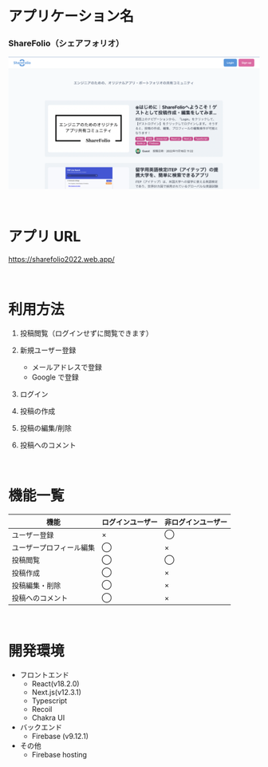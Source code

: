 # アプリケーション名

### ShareFolio（シェアフォリオ）

![アプリ画像](https://github.com/mori-corp/sharefolio/blob/images/ShareFolio.png)

<br>

# アプリ URL

https://sharefolio2022.web.app/

<br>

# 利用方法

1. 投稿閲覧（ログインせずに閲覧できます）
2. 新規ユーザー登録

   - メールアドレスで登録
   - Google で登録

3. ログイン
4. 投稿の作成
5. 投稿の編集/削除
6. 投稿へのコメント

<br>

# 機能一覧

| 機能                     | ログインユーザー | 非ログインユーザー |
| ------------------------ | ---------------- | ------------------ |
| ユーザー登録             | ×                | ◯                  |
| ユーザープロフィール編集 | ◯                | ×                  |
| 投稿閲覧                 | ◯                | ◯                  |
| 投稿作成                 | ◯                | ×                  |
| 投稿編集・削除           | ◯                | ×                  |
| 投稿へのコメント         | ◯                | ×                  |

<br>

# 開発環境

- フロントエンド
  - React(v18.2.0)
  - Next.js(v12.3.1)
  - Typescript
  - Recoil
  - Chakra UI
- バックエンド
  - Firebase (v9.12.1)
- その他
  - Firebase hosting
